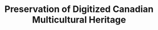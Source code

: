 ---
abstract: null
creators:
- Ian Yiliang Song
date: null
document_url: https://services.phaidra.univie.ac.at/api/object/o:294475/download
grand_parent: iPRES
institutions: []
keywords:
- beijing
landing_page_url: https://phaidra.univie.ac.at/o:294475
language: eng
layout: publication
license: CC BY-SA 3.0 AT
notes_url: null
parent: iPRES 2007
publication_type: presentation
size: 84762
slides_url: null
source_name: iPRES
stream_url: null
title: Preservation of Digitized Canadian Multicultural Heritage
year: 2007
---